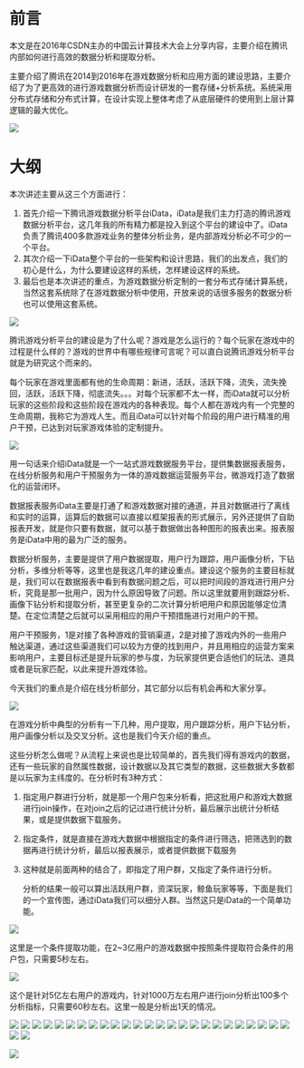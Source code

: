 # 前言    

​    本文是在2016年CSDN主办的中国云计算技术大会上分享内容，主要介绍在腾讯内部如何进行高效的数据分析和提取分析。

​    主要介绍了腾讯在2014到2016年在游戏数据分析和应用方面的建设思路，主要介绍了为了更高效的进行游戏数据分析而设计研发的一套存储+分析系统。系统采用分布式存储和分布式计算，在设计实现上整体考虑了从底层硬件的使用到上层计算逻辑的最大优化。

![](201605/1.png)

# 大纲

   本次讲述主要从这三个方面进行：

1. 首先介绍一下腾讯游戏数据分析平台iData，iData是我们主力打造的腾讯游戏数据分析平台，这几年我的所有精力都是投入到这个平台的建设中了。iData负责了腾讯400多款游戏业务的整体分析业务，是内部游戏分析必不可少的一个平台。
2. 其次介绍一下iData整个平台的一些架构和设计思路，我们的出发点，我们的初心是什么，为什么要建设这样的系统，怎样建设这样的系统。
3. 最后也是本次讲述的重点，为游戏数据分析定制的一套分布式存储计算系统，当然这套系统除了在游戏数据分析中使用，开放来说的话很多服务的数据分析也可以使用这套系统。

![](201605/2.png)

​    腾讯游戏分析平台的建设是为了什么呢？游戏是怎么运行的？每个玩家在游戏中的过程是什么样的？游戏的世界中有哪些规律可言呢？可以直白说腾讯游戏分析平台就是为研究这个而来的。

​    每个玩家在游戏里面都有他的生命周期：新进，活跃，活跃下降，流失，流失挽回，活跃，活跃下降，彻底流失。。。对每个玩家都不太一样，而iData就可以分析玩家的这些阶段和这些阶段在游戏内的各种表现。每个人都在游戏内有一个完整的生命周期，我称它为游戏人生。而且iData可以针对每个阶段的用户进行精准的用户干预，已达到对玩家游戏体验的定制提升。

![](201605/3.png)

​    用一句话来介绍iData就是一个一站式游戏数据服务平台，提供集数据报表服务，在线分析服务和用户干预服务为一体的游戏数据运营服务平台，微游戏打造了数据化的运营闭环。

​    数据报表服务iData主要是打通了和游戏数据对接的通道，并且对数据进行了离线和实时的运算，运算后的数据可以直接以框架报表的形式展示，另外还提供了自助报表开发，就是你只要有数据，就可以基于数据做出各种图形的报表出来。报表服务是iData中用的最为广泛的服务。

​    数据分析服务，主要是提供了用户数据提取，用户行为跟踪，用户画像分析，下钻分析，多维分析等等，这里也是我这几年的建设重点。建设这个服务的主要目标就是，我们可以在数据报表中看到有数据问题之后，可以把时间段的游戏进行用户分析，究竟是那一批用户，因为什么原因导致了问题。所以这里就要用到跟踪分析、画像下钻分析和提取分析，甚至更复杂的二次计算分析吧用户和原因能够定位清楚。在定位清楚之后就可以采用相应的用户干预措施进行对用户的干预。

​    用户干预服务，1是对接了各种游戏的营销渠道，2是对接了游戏内外的一些用户触达渠道，通过这些渠道我们可以较为方便的找到用户，并且用相应的运营方案来影响用户，主要目标还是提升玩家的参与度，为玩家提供更合适他们的玩法、道具或者是玩家匹配，以此来提升游戏体验。

​    今天我们的重点是介绍在线分析部分，其它部分以后有机会再和大家分享。

![](201605/4.png)

​    在游戏分析中典型的分析有一下几种，用户提取，用户跟踪分析，用户下钻分析，用户画像分析以及交叉分析。这也是我们今天介绍的重点。

​    这些分析怎么做呢？从流程上来说也是比较简单的，首先我们得有游戏内的数据，还有一些玩家的自然属性数据，设计数据以及其它类型的数据，这些数据大多数都是以玩家为主纬度的。在分析时有3种方式：

1. 指定用户群进行分析，就是那一个用户包来分析看，把这批用户和游戏大数据进行join操作，在对join之后的记过进行统计分析，最后展示出统计分析结果，或是提供数据下载服务。

2. 指定条件，就是直接在游戏大数据中根据指定的条件进行筛选，把筛选到的数据再进行统计分析，最后以报表展示，或者提供数据下载服务

3. 这种就是前面两种的结合了，即指定了用户群，又指定了条件进行分析。

   分析的结果一般可以算出活跃用户群，资深玩家，鲸鱼玩家等等，下面是我们的一个宣传图，通过iData我们可以细分人群。当然这只是iData的一个简单功能。

![](201605/5.png)

这里是一个条件提取功能，在2~3亿用户的游戏数据中按照条件提取符合条件的用户包，只需要5秒左右。

![](201605/6.png)



这个是针对5亿左右用户的游戏内，针对1000万左右用户进行join分析出100多个分析指标，只需要60秒左右。这里一般是分析出1天的情况。

![](201605/7.png)
![](201605/8.png)
![](201605/9.png)
![](201605/10.png)
![](201605/11.png)
![](201605/12.png)
![](201605/13.png)
![](201605/14.png)
![](201605/15.png)
![](201605/16.png)
![](201605/17.png)
![](201605/18.png)
![](201605/19.png)
![](201605/20.png)
![](201605/21.png)
![](201605/22.png)
![](201605/23.png)
![](201605/24.png)
![](201605/25.png)
![](201605/26.png)
![](201605/27.png)
![](201605/28.png)
![](201605/29.png)
![](201605/30.png)
![](201605/31.png)
![](201605/32.png)
![](201605/33.png)

![](201605/35.png)